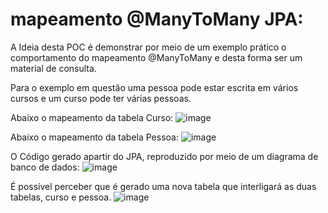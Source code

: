 # mapeamento @ManyToMany JPA:

A Ideia desta POC é demonstrar por meio de um exemplo prático o comportamento do mapeamento @ManyToMany e desta forma ser um material de consulta.

Para o exemplo em questão uma pessoa pode estar escrita em vários cursos e um curso pode ter várias pessoas.

Abaixo o mapeamento da tabela Curso:
![image](https://github.com/conradocjo/pocmanymany/assets/29169349/1f35c555-be9a-4388-b2cc-718b92abb35c)


Abaixo o mapeamento da tabela Pessoa:
![image](https://github.com/conradocjo/pocmanymany/assets/29169349/85300e20-5edd-4c5d-bbd4-f336a38cc187)

O Código gerado apartir do JPA, reproduzido por meio de um diagrama de banco de dados:
![image](https://github.com/conradocjo/pocmanymany/assets/29169349/ae460fda-0194-494c-bfe9-0b144ad100a7)


É possível perceber que é gerado uma nova tabela que interligará as duas tabelas, curso e pessoa.
![image](https://github.com/conradocjo/pocmanymany/assets/29169349/d3a5e319-9a44-451f-a298-ce1d54d7691d)


